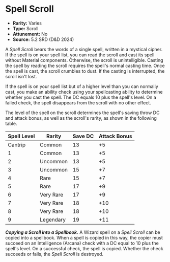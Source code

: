# Spell Scroll

- **Rarity:** Varies
- **Type:** Scroll
- **Attunement:** No
- **Source:** 5.2 SRD (D&D 2024)

A *Spell Scroll* bears the words of a single spell, written in a mystical cipher. If the spell is on your spell list, you can read the scroll and cast its spell without Material components. Otherwise, the scroll is unintelligible. Casting the spell by reading the scroll requires the spell's normal casting time. Once the spell is cast, the scroll crumbles to dust. If the casting is interrupted, the scroll isn't lost.

If the spell is on your spell list but of a higher level than you can normally cast, you make an ability check using your spellcasting ability to determine whether you cast the spell. The DC equals 10 plus the spell's level. On a failed check, the spell disappears from the scroll with no other effect.

The level of the spell on the scroll determines the spell's saving throw DC and attack bonus, as well as the scroll's rarity, as shown in the following table.

| Spell Level | Rarity    | Save DC | Attack Bonus |
|-------------|-----------|---------|--------------|
| Cantrip     | Common    | 13      | +5           |
| 1           | Common    | 13      | +5           |
| 2           | Uncommon  | 13      | +5           |
| 3           | Uncommon  | 15      | +7           |
| 4           | Rare      | 15      | +7           |
| 5           | Rare      | 17      | +9           |
| 6           | Very Rare | 17      | +9           |
| 7           | Very Rare | 18      | +10          |
| 8           | Very Rare | 18      | +10          |
| 9           | Legendary | 19      | +11          |

**_Copying a Scroll into a Spellbook._** A Wizard spell on a *Spell Scroll* can be copied into a spellbook. When a spell is copied in this way, the copier must succeed on an Intelligence (Arcana) check with a DC equal to 10 plus the spell's level. On a successful check, the spell is copied. Whether the check succeeds or fails, the *Spell Scroll* is destroyed.
